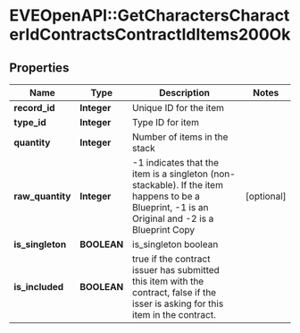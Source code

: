 # EVEOpenAPI::GetCharactersCharacterIdContractsContractIdItems200Ok

## Properties
Name | Type | Description | Notes
------------ | ------------- | ------------- | -------------
**record_id** | **Integer** | Unique ID for the item | 
**type_id** | **Integer** | Type ID for item | 
**quantity** | **Integer** | Number of items in the stack | 
**raw_quantity** | **Integer** | -1 indicates that the item is a singleton (non-stackable). If the item happens to be a Blueprint, -1 is an Original and -2 is a Blueprint Copy | [optional] 
**is_singleton** | **BOOLEAN** | is_singleton boolean | 
**is_included** | **BOOLEAN** | true if the contract issuer has submitted this item with the contract, false if the isser is asking for this item in the contract. | 


